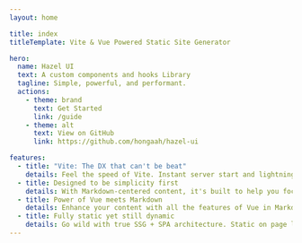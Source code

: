 ```yaml
---
layout: home

title: index
titleTemplate: Vite & Vue Powered Static Site Generator

hero:
  name: Hazel UI
  text: A custom components and hooks Library
  tagline: Simple, powerful, and performant.
  actions:
    - theme: brand
      text: Get Started
      link: /guide
    - theme: alt
      text: View on GitHub
      link: https://github.com/hongaah/hazel-ui

features:
  - title: "Vite: The DX that can't be beat"
    details: Feel the speed of Vite. Instant server start and lightning fast HMR that stays fast regardless of the app size.
  - title: Designed to be simplicity first
    details: With Markdown-centered content, it's built to help you focus on writing and deployed with minimum configuration.
  - title: Power of Vue meets Markdown
    details: Enhance your content with all the features of Vue in Markdown, while being able to customize your site with Vue.
  - title: Fully static yet still dynamic
    details: Go wild with true SSG + SPA architecture. Static on page load, but engage users with 100% interactivity from there.
---
```

